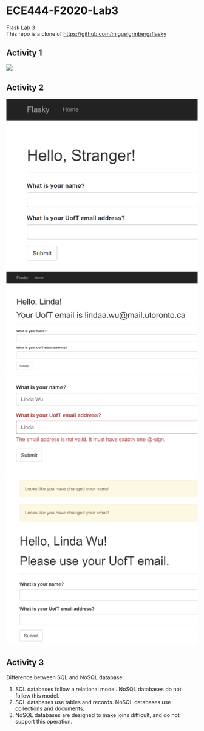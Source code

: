# ECE444-F2020-Lab3
Flask Lab 3  
This repo is a clone of https://github.com/miguelgrinberg/flasky

## Activity 1
<img src="https://github.com/rlinwu/ECE444-F2020-Lab3/Screenshots/Activity1.PNG" width=75%>

## Activity 2  
![Activity 2](Screenshots/Activity2.PNG)  
![Activity 22](Screenshots/Activity2-2.PNG)  
![Activity 23](Screenshots/Activity2-3.PNG)  
![Activity 24](Screenshots/Activity2-4.PNG)  

## Activity 3  
Difference between SQL and NoSQL database:  
1. SQL databases follow a relational model. NoSQL databases do not follow this model.
2. SQL databases use tables and records. NoSQL databases use collections and documents. 
3. NoSQL databases are designed to make joins difficult, and do not support this operation. 
